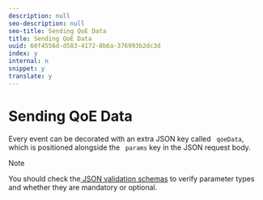 ```yaml
---
description: null
seo-description: null
seo-title: Sending QoE Data
title: Sending QoE Data
uuid: 60f4556d-d583-4172-8b6a-376993b2dc3d
index: y
internal: n
snippet: y
translate: y
---
```


# Sending QoE Data


<a id="section_ggt_yvd_mcb"></a>

Every event can be decorated with an extra JSON key called ` qoeData`, which is positioned alongside the ` params` key in the JSON request body.

>[!NOTE]
>
>You should check the[ JSON validation schemas](#concept_rlq_nqp_qbb/section_cpy_3xc_mcb) to verify parameter types and whether they are mandatory or optional.


<!-- Add example here, either provided by the dev team, or the reference player, or from the sample Yahoo player -->
